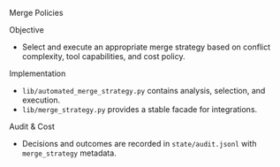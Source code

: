 Merge Policies

Objective
- Select and execute an appropriate merge strategy based on conflict complexity, tool capabilities, and cost policy.

Implementation
- `lib/automated_merge_strategy.py` contains analysis, selection, and execution.
- `lib/merge_strategy.py` provides a stable facade for integrations.

Audit & Cost
- Decisions and outcomes are recorded in `state/audit.jsonl` with `merge_strategy` metadata.
